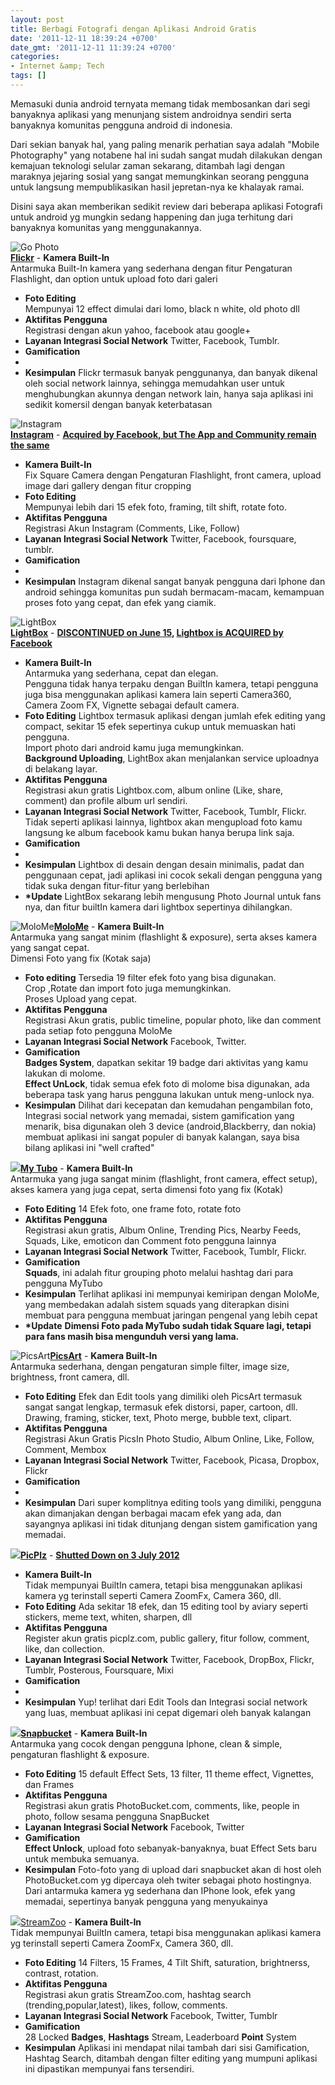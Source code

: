 ```yaml
---
layout: post
title: Berbagi Fotografi dengan Aplikasi Android Gratis
date: '2011-12-11 18:39:24 +0700'
date_gmt: '2011-12-11 11:39:24 +0700'
categories:
- Internet &amp; Tech
tags: []
---
```

Memasuki dunia android ternyata memang tidak membosankan dari segi banyaknya aplikasi yang menunjang sistem androidnya sendiri serta banyaknya komunitas pengguna android di indonesia.

Dari sekian banyak hal, yang paling menarik perhatian saya adalah "Mobile Photography" yang notabene hal ini sudah sangat mudah dilakukan dengan kemajuan teknologi selular zaman sekarang, ditambah lagi dengan maraknya jejaring sosial yang sangat memungkinkan seorang pengguna untuk langsung mempublikasikan hasil jepretan-nya ke khalayak ramai.

Disini saya akan memberikan sedikit review dari beberapa aplikasi Fotografi untuk android yg mungkin sedang happening dan juga terhitung dari banyaknya komunitas yang menggunakannya.

 ![Go Photo](http://l.yimg.com/g/images/goodies/white-large-chiclet.png)  
**[Flickr](https://play.google.com/store/apps/details?id=com.yahoo.mobile.client.android.flickr)** - **Kamera Built-In**  
 Antarmuka Built-In kamera yang sederhana dengan fitur Pengaturan Flashlight, dan option untuk upload foto dari galeri
- **Foto Editing**  
 Mempunyai 12 effect dimulai dari lomo, black n white, old photo dll
- **Aktifitas Pengguna**  
 Registrasi dengan akun yahoo, facebook atau google+
- **Layanan Integrasi Social Network** Twitter, Facebook, Tumblr.
- **Gamification**  
 -
- **Kesimpulan** Flickr termasuk banyak penggunanya, dan banyak dikenal oleh social network lainnya, sehingga memudahkan user untuk menghubungkan akunnya dengan network lain, hanya saja aplikasi ini sedikit komersil dengan banyak keterbatasan
 
 ![Instagram](https://lh3.ggpht.com/vFpQP39LB60dli3n-rJnVvTM07dsvIzxrCL5xMiy1V4GV4unC1ifXkUExQ4N-DBCKwI=w124)  
**[Instagram](https://play.google.com/store/apps/details?id=com.instagram.android)** - **[Acquired by Facebook, but The App and Community remain the same](http://techcrunch.com/2012/09/06/facebook-closes-instagram-acquisition-instagram-announces-5-billion-photos-shared/)**
- **Kamera Built-In**  
 Fix Square Camera dengan Pengaturan Flashlight, front camera, upload image dari gallery dengan fitur cropping
- **Foto Editing**  
 Mempunyai lebih dari 15 efek foto, framing, tilt shift, rotate foto.
- **Aktifitas Pengguna**  
 Registrasi Akun Instagram (Comments, Like, Follow)
- **Layanan Integrasi Social Network** Twitter, Facebook, foursquare, tumblr.
- **Gamification**  
 -
- **Kesimpulan** Instagram dikenal sangat banyak pengguna dari Iphone dan android sehingga komunitas pun sudah bermacam-macam, kemampuan proses foto yang cepat, dan efek yang ciamik.
 
 ![LightBox](https://lh4.ggpht.com/wxwjaJTUDd_OfmAhAPfYmBdp8x97mE5is4idTGHUwwjD9sIBvVsBpPfJ9NK4hZkEgbQ=w124)  
**[LightBox](https://play.google.com/store/apps/details?id=com.lightbox.android.photos)** - **[DISCONTINUED on June 15](http://blog.lightbox.com/post/23107101360/lightbox-is-joining-facebook), [Lightbox is ACQUIRED by Facebook ](http://techcrunch.com/2012/05/15/facebook-lightbox/)**
- **Kamera Built-In**  
 Antarmuka yang sederhana, cepat dan elegan.  
 Pengguna tidak hanya terpaku dengan BuiltIn kamera, tetapi pengguna juga bisa menggunakan aplikasi kamera lain seperti Camera360, Camera Zoom FX, Vignette sebagai default camera.
- **Foto Editing** Lightbox termasuk aplikasi dengan jumlah efek editing yang compact, sekitar 15 efek sepertinya cukup untuk memuaskan hati pengguna.  
 Import photo dari android kamu juga memungkinkan.  
**Background Uploading**, LightBox akan menjalankan service uploadnya di belakang layar.
- **Aktifitas Pengguna**  
 Registrasi akun gratis Lightbox.com, album online (Like, share, comment) dan profile album url sendiri.
- **Layanan Integrasi Social Network** Twitter, Facebook, Tumblr, Flickr.  
 Tidak seperti aplikasi lainnya, lightbox akan mengupload foto kamu langsung ke album facebook kamu bukan hanya berupa link saja.
- **Gamification**  
 -
- **Kesimpulan** Lightbox di desain dengan desain minimalis, padat dan penggunaan cepat, jadi aplikasi ini cocok sekali dengan pengguna yang tidak suka dengan fitur-fitur yang berlebihan
- **\*Update** LightBox sekarang lebih mengusung Photo Journal untuk fans nya, dan fitur builtIn kamera dari lightbox sepertinya dihilangkan.
 
 ![MoloMe](https://lh6.ggpht.com/JYhxRthjNsBowWDOD4tktDUOgeaQEEaCCC4Dp8ZGbO5A-L-h7o6uBTn9rTe2zwTkcJtr=w124)**[MoloMe](https://play.google.com/store/apps/details?id=com.hlpth.molome)** - **Kamera Built-In**  
 Antarmuka yang sangat minim (flashlight & exposure), serta akses kamera yang sangat cepat.  
 Dimensi Foto yang fix (Kotak saja)
- **Foto editing** Tersedia 19 filter efek foto yang bisa digunakan.  
 Crop ,Rotate dan import foto juga memungkinkan.  
 Proses Upload yang cepat.
- **Aktifitas Pengguna**  
 Registrasi Akun gratis, public timeline, popular photo, like dan comment pada setiap foto pengguna MoloMe
- **Layanan Integrasi Social Network** Facebook, Twitter.
- **Gamification**  
**Badges System**, dapatkan sekitar 19 badge dari aktivitas yang kamu lakukan di molome.  
**Effect UnLock**, tidak semua efek foto di molome bisa digunakan, ada beberapa task yang harus pengguna lakukan untuk meng-unlock nya.
- **Kesimpulan** Dilihat dari kecepatan dan kemudahan pengambilan foto, Integrasi social network yang memadai, sistem gamification yang menarik, bisa digunakan oleh 3 device (android,Blackberry, dan nokia) membuat aplikasi ini sangat populer di banyak kalangan, saya bisa bilang aplikasi ini "well crafted"
 
 ![](https://lh4.ggpht.com/rC5jQr-xrcxOY_V4nRzZ378bYY6X40H0QfXEFsMSbA-aZ9S4p5wSPocZUYOb-fFBEw=w124)**[My Tubo](https://play.google.com/store/apps/details?id=com.redwolfama.pictwitter&hl=en)** - **Kamera Built-In**  
 Antarmuka yang juga sangat minim (flashlight, front camera, effect setup), akses kamera yang juga cepat, serta dimensi foto yang fix (Kotak)
- **Foto Editing** 14 Efek foto, one frame foto, rotate foto
- **Aktifitas Pengguna**  
 Registrasi akun gratis, Album Online, Trending Pics, Nearby Feeds, Squads, Like, emoticon dan Comment foto pengguna lainnya
- **Layanan Integrasi Social Network** Twitter, Facebook, Tumblr, Flickr.
- **Gamification**  
**Squads**, ini adalah fitur grouping photo melalui hashtag dari para pengguna MyTubo
- **Kesimpulan** Terlihat aplikasi ini mempunyai kemiripan dengan MoloMe, yang membedakan adalah sistem squads yang diterapkan disini membuat para pengguna membuat jaringan pengenal yang lebih cepat
- **\*Update** **Dimensi Foto pada MyTubo sudah tidak Square lagi, tetapi para fans masih bisa mengunduh versi yang lama.**
 
 ![PicsArt](https://lh4.ggpht.com/OckyCvdpvoji_3Vxq83aLc4Aaf6umarfNUu19jbputOMT78p4amvsejzN0re0_pI440=w124)**[PicsArt](https://play.google.com/store/apps/details?id=com.picsart.studio)** - **Kamera Built-In**  
 Antarmuka sederhana, dengan pengaturan simple filter, image size, brightness, front camera, dll.
- **Foto Editing** Efek dan Edit tools yang dimiliki oleh PicsArt termasuk sangat sangat lengkap, termasuk efek distorsi, paper, cartoon, dll. Drawing, framing, sticker, text, Photo merge, bubble text, clipart.
- **Aktifitas Pengguna**  
 Registrasi Akun Gratis PicsIn Photo Studio, Album Online, Like, Follow, Comment, Membox
- **Layanan Integrasi Social Network** Twitter, Facebook, Picasa, Dropbox, Flickr
- **Gamification**  
 -
- **Kesimpulan** Dari super komplitnya editing tools yang dimiliki, pengguna akan dimanjakan dengan berbagai macam efek yang ada, dan sayangnya aplikasi ini tidak ditunjang dengan sistem gamification yang memadai.
 
 ![](https://lh5.ggpht.com/DKzFws_0W4_mgKkFM6KXylYuj9yhuyr08NehhJFKYS6ekiH9MiuT0d3Q2yer-SCO7Q=w124)**[PicPlz](https://play.google.com/store/apps/details?id=com.picplz.rangefinder&hl=en "PicPlz")** - **[Shutted Down on 3 July 2012](http://techcrunch.com/2012/06/02/picplz-shutdown-july-3/)**
- **Kamera Built-In**  
 Tidak mempunyai BuiltIn camera, tetapi bisa menggunakan aplikasi kamera yg terinstall seperti Camera ZoomFx, Camera 360, dll.
- **Foto Editing** Ada sekitar 18 efek, dan 15 editing tool by aviary seperti stickers, meme text, whiten, sharpen, dll
- **Aktifitas Pengguna**  
 Register akun gratis picplz.com, public gallery, fitur follow, comment, like, dan collection.
- **Layanan Integrasi Social Network** Twitter, Facebook, DropBox, Flickr, Tumblr, Posterous, Foursquare, Mixi
- **Gamification**  
 -
- **Kesimpulan** Yup! terlihat dari Edit Tools dan Integrasi social network yang luas, membuat aplikasi ini cepat digemari oleh banyak kalangan
 
 ![](https://lh5.ggpht.com/0KpVRTzL22P4PXselCzOWANaPpzNgq7aoKuxIKD3EJs_XwZmMcaNBzKPxznuNWRMMg=w124)**[Snapbucket](https://play.google.com/store/apps/details?id=com.photobucket.android.snapbucket&hl=en)** - **Kamera Built-In**  
 Antarmuka yang cocok dengan pengguna Iphone, clean & simple, pengaturan flashlight & exposure.
- **Foto Editing** 15 default Effect Sets, 13 filter, 11 theme effect, Vignettes, dan Frames
- **Aktifitas Pengguna**  
 Registrasi akun gratis PhotoBucket.com, comments, like, people in photo, follow sesama pengguna SnapBucket
- **Layanan Integrasi Social Network** Facebook, Twitter
- **Gamification**  
**Effect Unlock**, upload foto sebanyak-banyaknya, buat Effect Sets baru untuk membuka semuanya.
- **Kesimpulan** Foto-foto yang di upload dari snapbucket akan di host oleh PhotoBucket.com yg dipercaya oleh twiter sebagai photo hostingnya.  
 Dari antarmuka kamera yg sederhana dan IPhone look, efek yang memadai, sepertinya banyak pengguna yang menyukainya
 
 ![](https://lh3.ggpht.com/L0Iyd1QuQUWNpjpAm1SZphpazisT88IYrUB3O3imu7Q_ECvKr_QW4SXbzc8OEBywSw=w124)[StreamZoo](https://play.google.com/store/apps/details?id=com.phonezoo.android.streamzoo) - **Kamera Built-In**  
 Tidak mempunyai BuiltIn camera, tetapi bisa menggunakan aplikasi kamera yg terinstall seperti Camera ZoomFx, Camera 360, dll.
- **Foto Editing** 14 Filters, 15 Frames, 4 Tilt Shift, saturation, brightnerss, contrast, rotation.
- **Aktifitas Pengguna**  
 Registrasi akun gratis StreamZoo.com, hashtag search (trending,popular,latest), likes, follow, comments.
- **Layanan Integrasi Social Network** Facebook, Twitter, Tumblr
- **Gamification**  
 28 Locked **Badges**, **Hashtags** Stream, Leaderboard **Point** System
- **Kesimpulan** Aplikasi ini mendapat nilai tambah dari sisi Gamification, Hashtag Search, ditambah dengan filter editing yang mumpuni aplikasi ini dipastikan mempunyai fans tersendiri.
 